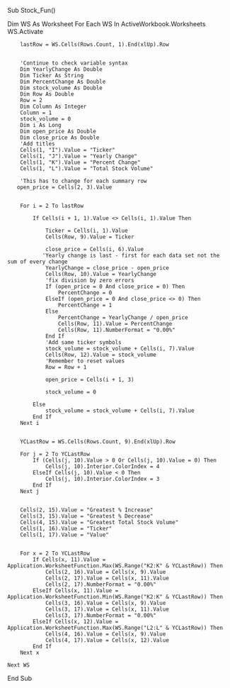 Sub Stock_Fun()
    
Dim WS As Worksheet
    For Each WS In ActiveWorkbook.Worksheets
    WS.Activate
        
        lastRow = WS.Cells(Rows.Count, 1).End(xlUp).Row

    
        'Continue to check variable syntax
        Dim YearlyChange As Double
        Dim Ticker As String
        Dim PercentChange As Double
        Dim stock_volume As Double
        Dim Row As Double
        Row = 2
        Dim Column As Integer
        Column = 1
        stock_volume = 0
        Dim i As Long
        Dim open_price As Double
        Dim close_price As Double
        'Add titles
        Cells(1, "I").Value = "Ticker"
        Cells(1, "J").Value = "Yearly Change"
        Cells(1, "K").Value = "Percent Change"
        Cells(1, "L").Value = "Total Stock Volume"
        
        'This has to change for each summary row
       open_price = Cells(2, 3).Value
       
        
        For i = 2 To lastRow
         
            If Cells(i + 1, 1).Value <> Cells(i, 1).Value Then
              
                Ticker = Cells(i, 1).Value
                Cells(Row, 9).Value = Ticker
               
                close_price = Cells(i, 6).Value
               'Yearly change is last - first for each data set not the sum of every change
                YearlyChange = close_price - open_price
                Cells(Row, 10).Value = YearlyChange
                'fix division by zero errors
                If (open_price = 0 And close_price = 0) Then
                    PercentChange = 0
                ElseIf (open_price = 0 And close_price <> 0) Then
                    PercentChange = 1
                Else
                    PercentChange = YearlyChange / open_price
                    Cells(Row, 11).Value = PercentChange
                    Cells(Row, 11).NumberFormat = "0.00%"
                End If
                'Add same ticker symbols
                stock_volume = stock_volume + Cells(i, 7).Value
                Cells(Row, 12).Value = stock_volume
                'Remember to reset values
                Row = Row + 1
                
                open_price = Cells(i + 1, 3)
               
                stock_volume = 0
            
            Else
                stock_volume = stock_volume + Cells(i, 7).Value
            End If
        Next i
        
       
        YCLastRow = WS.Cells(Rows.Count, 9).End(xlUp).Row
       
        For j = 2 To YCLastRow
            If (Cells(j, 10).Value > 0 Or Cells(j, 10).Value = 0) Then
                Cells(j, 10).Interior.ColorIndex = 4
            ElseIf Cells(j, 10).Value < 0 Then
                Cells(j, 10).Interior.ColorIndex = 3
            End If
        Next j
        
        
        Cells(2, 15).Value = "Greatest % Increase"
        Cells(3, 15).Value = "Greatest % Decrease"
        Cells(4, 15).Value = "Greatest Total Stock Volume"
        Cells(1, 16).Value = "Ticker"
        Cells(1, 17).Value = "Value"

        
        For x = 2 To YCLastRow
            If Cells(x, 11).Value = Application.WorksheetFunction.Max(WS.Range("K2:K" & YCLastRow)) Then
                Cells(2, 16).Value = Cells(x, 9).Value
                Cells(2, 17).Value = Cells(x, 11).Value
                Cells(2, 17).NumberFormat = "0.00%"
            ElseIf Cells(x, 11).Value = Application.WorksheetFunction.Min(WS.Range("K2:K" & YCLastRow)) Then
                Cells(3, 16).Value = Cells(x, 9).Value
                Cells(3, 17).Value = Cells(x, 11).Value
                Cells(3, 17).NumberFormat = "0.00%"
            ElseIf Cells(x, 12).Value = Application.WorksheetFunction.Max(WS.Range("L2:L" & YCLastRow)) Then
                Cells(4, 16).Value = Cells(x, 9).Value
                Cells(4, 17).Value = Cells(x, 12).Value
            End If
        Next x
        
    Next WS
        
End Sub
